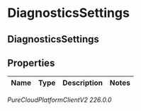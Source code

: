# DiagnosticsSettings

## DiagnosticsSettings

## Properties

|Name | Type | Description | Notes|
|------------ | ------------- | ------------- | -------------|



_PureCloudPlatformClientV2 226.0.0_
